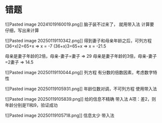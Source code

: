 
# 错题


![[Pasted image 20241019160019.png]]
脑子装不过来了， 就用带入法
计算要仔细，写出来计算

![[Pasted image 20250119110342.png]]
得到妻子和母亲年龄之后，可列方程
(36+x)2=65+x => x = -7
(36+x)3=65+x => x = -21.5

母亲是妻子年龄的2倍，母亲-妻子=妻子  => 29
母亲是妻子年龄的3倍，母亲-妻子=2妻子  =>  14.5

![[Pasted image 20250119110044.png]]
列方程
有分数的倍数因素，考虑数字特性

![[Pasted image 20250119105931.png]]
年龄位数对调，不可列方程
使用带入法

![[Pasted image 20250119105839.png]]
给的信息不精确
带入法
A项：差2，则年龄分别是11和9，验证成功

![[Pasted image 20250119105718.png]]
信息太少
带入法